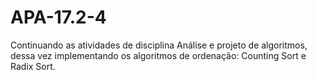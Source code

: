 # APA-17.2-4
Continuando as atividades de disciplina Análise e projeto de algoritmos, dessa vez implementando os algoritmos de ordenação: Counting Sort e Radix Sort.
